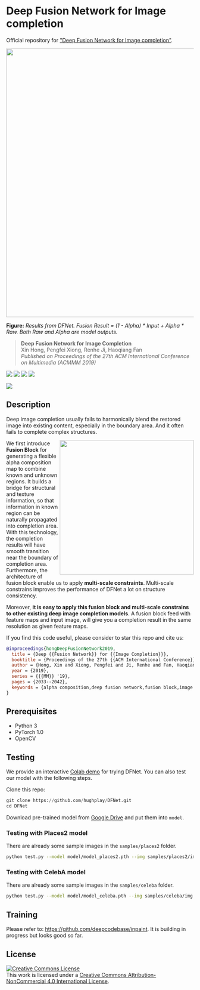 # Deep Fusion Network for Image completion

Official repository for ["Deep Fusion Network for Image completion"](https://github.com/hughplay/DFNet).

<!-- ![inpainting results](imgs/github_teaser.jpg) -->
<img width="720" src="imgs/github_teaser.jpg">

**Figure:** *Results from DFNet. Fusion Result = (1 - Alpha) \* Input + Alpha \* Raw. Both Raw and Alpha are model outputs.*

> **Deep Fusion Network for Image Completion** <br>
> Xin Hong, Pengfei Xiong, Renhe Ji, Haoqiang Fan <br>
> *Published on Proceedings of the 27th ACM International Conference on Multimedia (ACMMM 2019)*

<!-- [![](docs/_static/imgs/project.svg)](https://hongxin2019.github.io) -->
[![](https://img.shields.io/badge/-code-green?style=flat-square&logo=github&labelColor=gray)](https://github.com/hughplay/DFNet)
[![](https://img.shields.io/badge/-pdf-b31b1b?style=flat-square&logo=adobeacrobatreader)](https://dl.acm.org/doi/pdf/10.1145/3343031.3351002)
[![](https://img.shields.io/badge/Open_in_Colab-blue?style=flat-square&logo=google-colab&labelColor=gray)](https://colab.research.google.com/github/hughplay/DFNet/blob/master/demo.ipynb)
[![](https://img.shields.io/badge/PyTorch-ee4c2c?style=flat-square&logo=pytorch&logoColor=white)](https://pytorch.org/get-started/locally/)
<!-- [![](https://img.shields.io/badge/-Lightning-792ee5?style=flat-square&logo=pytorchlightning&logoColor=white)](https://pytorchlightning.ai/) -->
[![](docs/_static/imgs/hydra.svg)](https://hydra.cc)


## Description

Deep image completion usually fails to harmonically blend the restored image into existing content,
especially in the boundary area. And it often fails to complete complex structures.

<img align="right" width="360" src="imgs/fusion-block.jpg">

We first introduce **Fusion Block** for generating a flexible alpha composition map to combine known and unknown regions.
It builds a bridge for structural and texture information, so that information in known region can be naturally propagated into completion area.
With this technology, the completion results will have smooth transition near the boundary of completion area. Furthermore, the architecture of fusion block enable us to apply **multi-scale constraints**.
Multi-scale constrains improves the performance of DFNet a lot on structure consistency.

Moreover, **it is easy to apply this fusion block and multi-scale constrains to other existing deep image completion models**.
A fusion block feed with feature maps and input image, will give you a completion result in the same resolution as given feature maps.

If you find this code useful, please consider to star this repo and cite us:

``` bibtex
@inproceedings{hongDeepFusionNetwork2019,
  title = {Deep {{Fusion Network}} for {{Image Completion}}},
  booktitle = {Proceedings of the 27th {{ACM International Conference}} on {{Multimedia}}},
  author = {Hong, Xin and Xiong, Pengfei and Ji, Renhe and Fan, Haoqiang},
  year = {2019},
  series = {{{MM}} '19},
  pages = {2033--2042},
  keywords = {alpha composition,deep fusion network,fusion block,image completion,inpainting}
}
```


## Prerequisites
- Python 3
- PyTorch 1.0
- OpenCV


## Testing

We provide an interactive [Colab demo](https://colab.research.google.com/github/hughplay/DFNet/blob/master/demo.ipynb) for trying DFNet. You can also test our model with the following steps.

Clone this repo:

``` py
git clone https://github.com/hughplay/DFNet.git
cd DFNet
```

Download pre-trained model from [Google Drive](https://drive.google.com/drive/folders/1lKJg__prvJTOdgmg9ZDF9II8B1C3YSkN?usp=sharing)
and put them into `model`.

### Testing with Places2 model

There are already some sample images in the `samples/places2` folder.

``` sh
python test.py --model model/model_places2.pth --img samples/places2/img --mask samples/places2/mask --output output/places2 --merge
```

### Testing with CelebA model

There are already some sample images in the `samples/celeba` folder.

``` sh
python test.py --model model/model_celeba.pth --img samples/celeba/img --mask samples/celeba/mask --output output/celeba --merge
```

## Training

Please refer to: https://github.com/deepcodebase/inpaint. It is building in progress but looks good so far.

## License

<a rel="license" href="http://creativecommons.org/licenses/by-nc/4.0/"><img alt="Creative Commons License" style="border-width:0" src="https://i.creativecommons.org/l/by-nc/4.0/88x31.png" /></a><br />This work is licensed under a <a rel="license" href="http://creativecommons.org/licenses/by-nc/4.0/">Creative Commons Attribution-NonCommercial 4.0 International License</a>.

